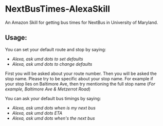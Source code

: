 # NextBusTimes-AlexaSkill
An Amazon Skill for getting bus times for NextBus in University of Maryland.


Usage:
------

You can set your default route and stop by saying:<br>
* <i>Alexa, ask umd dots to set defaults</i>
* <i>Alexa, ask umd dots to change defaults</i>

First you will be asked about your route number. Then you will be asked the stop name. Please try to be specific about your stop name. For example if your stop lies on Baltimore Ave, then try mentioning the full stop name (<i>For example, Baltimore Ave & Metzerrot Road</i>)


You can ask your default bus timings by saying:
* <i>Alexa, ask umd dots when is my next bus</i>
* <i>Alexa, ask umd dots ETA</i>
* <i>Alexa, ask umd dots when's the next bus</i>

